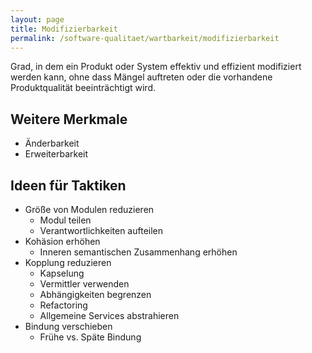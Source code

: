 ```yaml
---
layout: page
title: Modifizierbarkeit
permalink: /software-qualitaet/wartbarkeit/modifizierbarkeit
---
```


Grad, in dem ein Produkt oder System effektiv und effizient modifiziert werden kann, ohne dass Mängel auftreten oder die vorhandene Produktqualität beeinträchtigt wird.

## Weitere Merkmale

* Änderbarkeit
* Erweiterbarkeit

## Ideen für Taktiken

* Größe von Modulen reduzieren
  * Modul teilen
  * Verantwortlichkeiten aufteilen
* Kohäsion erhöhen
  * Inneren semantischen Zusammenhang erhöhen
* Kopplung reduzieren
  * Kapselung
  * Vermittler verwenden
  * Abhängigkeiten begrenzen
  * Refactoring
  * Allgemeine Services abstrahieren
* Bindung verschieben
  * Frühe vs. Späte Bindung
